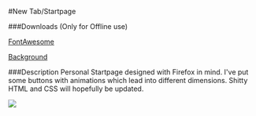 #New Tab/Startpage

###Downloads
(Only for Offline use)

[FontAwesome](http://fontawesome.io/)

[Background](http://i.imgur.com/cRWq6fu.jpg)

###Description
Personal Startpage designed with Firefox in mind. I've put some buttons with animations which lead into different dimensions. Shitty HTML and CSS will hopefully be updated.  

![](http://i.imgur.com/3iPJz9i.png)

